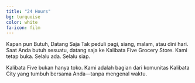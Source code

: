 ```yaml
---
title: "24 Hours"
bg: turquoise
color: white
fa-icon: film
---
```


Kapan pun Butuh, Datang Saja
Tak peduli pagi, siang, malam, atau dini hari. Saat Anda butuh sesuatu, datang saja ke Kalibata Five Grocery Store. Kami tetap buka. Selalu ada. Selalu siap.

Kalibata Five bukan hanya toko. Kami adalah bagian dari komunitas Kalibata City yang tumbuh bersama Anda—tanpa mengenal waktu.
